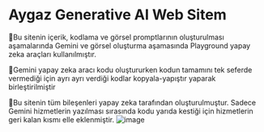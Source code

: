 # Aygaz Generative AI Web Sitem
🔶Bu sitenin içerik, kodlama ve görsel promptlarının oluşturulması aşamalarında Gemini ve görsel oluşturma aşamasında Playground yapay zeka araçları kullanılmıştır.

🔶Gemini yapay zeka aracı kodu oluştururken kodun tamamını tek seferde vermediği için ayrı ayrı verdiği kodlar kopyala-yapıştır yaparak birleştirilmiştir

🔶Bu sitenin tüm bileşenleri yapay zeka tarafından oluşturulmuştur. Sadece Gemini hizmetlerin yazılması sırasında kodu yarıda kestiği için hizmetlerin geri kalan kısmı elle eklenmiştir.
![image](https://github.com/onermburak/bmo_aygaz_generative_ai_my_website/assets/69394518/ed72cd77-33e6-4f7a-81b1-79b38171e0ef)
